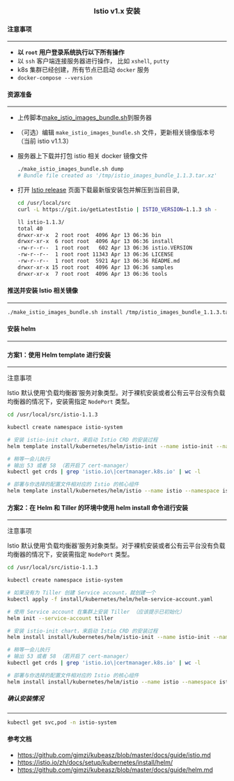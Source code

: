 ### <center> Istio v1.x 安装 </center>


#### 注意事项
---- 
- **以 `root` 用户登录系统执行以下所有操作**
- 以 `ssh` 客户端连接服务器进行操作， 比如 `xshell`, `putty`
- k8s 集群已经创建，所有节点已启动 `docker` 服务
- `docker-compose --version`


#### 资源准备
---- 
- 上传脚本[make_istio_images_bundle.sh](./assets/make_istio_images_bundle.sh)到服务器
- （可选）编辑 `make_istio_images_bundle.sh` 文件，更新相关镜像版本号（当前 istio v1.1.3）
- 服务器上下载并打包 istio 相关 docker 镜像文件
  ```bash
  ./make_istio_images_bundle.sh dump
  # Bundle file created as '/tmp/istio_images_bundle_1.1.3.tar.xz'
  ```

- 打开 [Istio release](https://github.com/istio/istio/releases) 页面下载最新版安装包并解压到当前目录,
  ```bash
  cd /usr/local/src
  curl -L https://git.io/getLatestIstio | ISTIO_VERSION=1.1.3 sh -

  ll istio-1.1.3/
  total 40
  drwxr-xr-x  2 root root  4096 Apr 13 06:36 bin
  drwxr-xr-x  6 root root  4096 Apr 13 06:36 install
  -rw-r--r--  1 root root   602 Apr 13 06:36 istio.VERSION
  -rw-r--r--  1 root root 11343 Apr 13 06:36 LICENSE
  -rw-r--r--  1 root root  5921 Apr 13 06:36 README.md
  drwxr-xr-x 15 root root  4096 Apr 13 06:36 samples
  drwxr-xr-x  7 root root  4096 Apr 13 06:36 tools
  ```

#### 推送并安装 Istio 相关镜像
---- 
```bash
./make_istio_images_bundle.sh install /tmp/istio_images_bundle_1.1.3.tar.xz
```

#### 安装 helm
---- 

#### 方案1：使用 Helm template 进行安装
---- 

注意事项

Istio 默认使用‘负载均衡器’服务对象类型。对于裸机安装或者公有云平台没有负载均衡器的情况下，安装需指定 `NodePort` 类型。

```bash
cd /usr/local/src/istio-1.1.3

kubectl create namespace istio-system

# 安装 istio-init chart，来启动 Istio CRD 的安装过程
helm template install/kubernetes/helm/istio-init --name istio-init --namespace istio-system --set gateways.istio-ingressgateway.type=NodePort --set gateways.istio-egressgateway.type=NodePort | kubectl apply -f -

# 稍等一会儿执行
# 输出 53 或者 58 （若开启了 cert-manager）
kubectl get crds | grep 'istio.io\|certmanager.k8s.io' | wc -l

# 部署与你选择的配置文件相对应的 Istio 的核心组件
helm template install/kubernetes/helm/istio --name istio --namespace istio-system --set gateways.istio-ingressgateway.type=NodePort --set gateways.istio-egressgateway.type=NodePort | kubectl apply -f -
```

#### 方案2：在 Helm 和 Tiller 的环境中使用 helm install 命令进行安装
---- 

注意事项

Istio 默认使用‘负载均衡器’服务对象类型。对于裸机安装或者公有云平台没有负载均衡器的情况下，安装需指定 `NodePort` 类型。

```bash
cd /usr/local/src/istio-1.1.3

kubectl create namespace istio-system

# 如果没有为 Tiller 创建 Service account，就创建一个
kubectl apply -f install/kubernetes/helm/helm-service-account.yaml

# 使用 Service account 在集群上安装 Tiller （应该提示已初始化）
helm init --service-account tiller

# 安装 istio-init chart，来启动 Istio CRD 的安装过程
helm install install/kubernetes/helm/istio-init --name istio-init --namespace istio-system --set gateways.istio-ingressgateway.type=NodePort --set gateways.istio-egressgateway.type=NodePort

# 稍等一会儿执行
# 输出 53 或者 58 （若开启了 cert-manager）
kubectl get crds | grep 'istio.io\|certmanager.k8s.io' | wc -l

# 部署与你选择的配置文件相对应的 Istio 的核心组件
helm install install/kubernetes/helm/istio --name istio --namespace istio-system --set gateways.istio-ingressgateway.type=NodePort --set gateways.istio-egressgateway.type=NodePort
```

##### 确认安装情况
---- 
```bash
kubectl get svc,pod -n istio-system
```

#### 参考文档
- https://github.com/gjmzj/kubeasz/blob/master/docs/guide/istio.md
- https://istio.io/zh/docs/setup/kubernetes/install/helm/ 
- https://github.com/gjmzj/kubeasz/blob/master/docs/guide/helm.md
